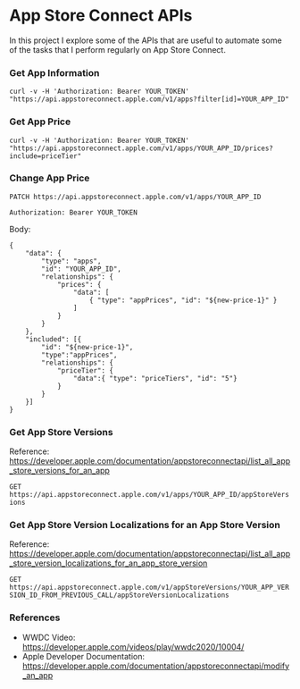 # App Store Connect APIs

In this project I explore some of the APIs that are useful to automate some of the tasks that I perform regularly on App Store Connect. 

### Get App Information
`curl -v -H 'Authorization: Bearer YOUR_TOKEN' "https://api.appstoreconnect.apple.com/v1/apps?filter[id]=YOUR_APP_ID"`

### Get App Price
`curl -v -H 'Authorization: Bearer YOUR_TOKEN' "https://api.appstoreconnect.apple.com/v1/apps/YOUR_APP_ID/prices?include=priceTier"`

### Change App Price
`PATCH https://api.appstoreconnect.apple.com/v1/apps/YOUR_APP_ID`

`Authorization: Bearer YOUR_TOKEN`

Body:

```
{
    "data": {
        "type": "apps",
        "id": "YOUR_APP_ID",
        "relationships": {
            "prices": {
                "data": [
                    { "type": "appPrices", "id": "${new-price-1}" }
                ]
            }
        }
    },
    "included": [{
        "id": "${new-price-1}",
        "type":"appPrices",
        "relationships": {
            "priceTier": {
                "data":{ "type": "priceTiers", "id": "5"}
            }
        }
    }]
}
```

### Get App Store Versions

Reference: https://developer.apple.com/documentation/appstoreconnectapi/list_all_app_store_versions_for_an_app

`GET https://api.appstoreconnect.apple.com/v1/apps/YOUR_APP_ID/appStoreVersions`

### Get App Store Version Localizations for an App Store Version

Reference: https://developer.apple.com/documentation/appstoreconnectapi/list_all_app_store_version_localizations_for_an_app_store_version

`GET https://api.appstoreconnect.apple.com/v1/appStoreVersions/YOUR_APP_VERSION_ID_FROM_PREVIOUS_CALL/appStoreVersionLocalizations`



### References
* WWDC Video: https://developer.apple.com/videos/play/wwdc2020/10004/
* Apple Developer Documentation: https://developer.apple.com/documentation/appstoreconnectapi/modify_an_app
